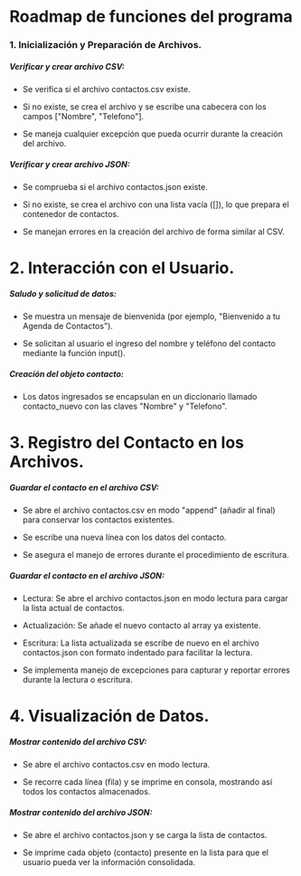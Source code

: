 # Roadmap de funciones del programa
### 1. Inicialización y Preparación de Archivos.
##### Verificar y crear archivo CSV:

- Se verifica si el archivo contactos.csv existe.

- Si no existe, se crea el archivo y se escribe una cabecera con los campos ["Nombre", "Telefono"].

- Se maneja cualquier excepción que pueda ocurrir durante la creación del archivo.

##### Verificar y crear archivo JSON:

- Se comprueba si el archivo contactos.json existe.

- Si no existe, se crea el archivo con una lista vacía ([]), lo que prepara el contenedor de contactos.

- Se manejan errores en la creación del archivo de forma similar al CSV.
# 2. Interacción con el Usuario.
##### Saludo y solicitud de datos:
- Se muestra un mensaje de bienvenida (por ejemplo, "Bienvenido a tu Agenda de Contactos").

- Se solicitan al usuario el ingreso del nombre y teléfono del contacto mediante la función input().
##### Creación del objeto contacto:
- Los datos ingresados se encapsulan en un diccionario llamado contacto_nuevo con las claves "Nombre" y "Telefono".
# 3. Registro del Contacto en los Archivos.
##### Guardar el contacto en el archivo CSV:
- Se abre el archivo contactos.csv en modo "append" (añadir al final) para conservar los contactos existentes.

- Se escribe una nueva línea con los datos del contacto.

- Se asegura el manejo de errores durante el procedimiento de escritura.
##### Guardar el contacto en el archivo JSON:
- Lectura: Se abre el archivo contactos.json en modo lectura para cargar la lista actual de contactos.

- Actualización: Se añade el nuevo contacto al array ya existente.

- Escritura: La lista actualizada se escribe de nuevo en el archivo contactos.json con formato indentado para facilitar la lectura.

- Se implementa manejo de excepciones para capturar y reportar errores durante la lectura o escritura.
# 4. Visualización de Datos.
##### Mostrar contenido del archivo CSV:
- Se abre el archivo contactos.csv en modo lectura.

- Se recorre cada línea (fila) y se imprime en consola, mostrando así todos los contactos almacenados.
##### Mostrar contenido del archivo JSON:
- Se abre el archivo contactos.json y se carga la lista de contactos.

- Se imprime cada objeto (contacto) presente en la lista para que el usuario pueda ver la información consolidada.
